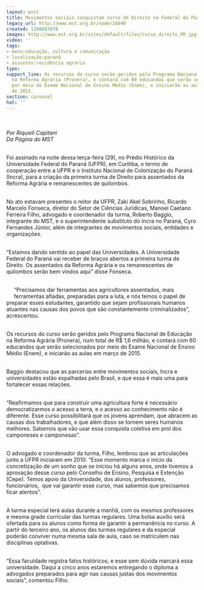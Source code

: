 ```yaml
---
layout: post
title: Movimentos sociais conquistam curso de Direito na Federal do Paraná
legacy_url: http://www.mst.org.br/node/16040
created: 1398887078
images: http://www.mst.org.br/sites/default/files/curso_direito_PR.jpg
video: ''
tags:
- menu:educação, cultura e comunicação
- localização:paraná
- assuntos:residência agrária
type: 
support_line: Os recursos do curso serão geridos pelo Programa Nacional de Educação
  na Reforma Agrária (Pronera), e contará com 60 educandos que serão selecionados
  por meio do Exame Nacional de Ensino Médio (Enem), e iniciarão as aulas em março
  de 2015.
section: carousel
hat: ''
---
```

<p class="MsoNormal"><img style="margin: 10px;" src="http://www.mst.org.br/sites/default/files/curso_direito_PR.jpg" alt=""></p><p class="MsoNormal"><em>Por Riquieli Capitani<br> Da Página do MST</em></p><p class="MsoNormal"><br>Foi assinado na noite dessa terça-feira (29), no Prédio Histórico da Universidade Federal do Paraná (UFPR), em Curitiba, o termo de cooperação entre a UFPR e o Instituto Nacional de Colonização do Paraná (Incra), para a criação da primeira turma de Direito para assentados da Reforma Agrária e remanescentes de quilombos.</p><p class="MsoNormal"><br>No ato estavam presentes o reitor da UFPR, Zaki Akel Sobrinho, Ricardo Marcelo Fonseca, diretor do Setor de Ciências Jurídicas, Manoel Caetano Ferreira Filho, advogado e coordenador da turma, Roberto Baggio, integrante do MST, e o superintendente substituto do Incra no Paraná, Cyro Fernandes Júnior, além de integrantes de movimentos sociais, entidades e organizações.</p><p class="MsoNormal"><br>“Estamos dando sentido ao papel das Universidades. A Universidade Federal do Paraná vai receber de braços abertos a primeira turma de Direito. Os assentados da Reforma Agrária e os remanescentes de quilombos serão bem vindos aqui” disse Fonseca.</p><p class="MsoNormal"><br><img style="margin: 10px; float: left;" src="http://www.mst.org.br/sites/default/files/curso_direito_PR_Rodrigo%20Asturiam.jpg" alt="">“Precisamos dar ferramentas aos agricultores assentados, mais ferramentas afiadas, preparadas para a luta, e nós temos o papel de preparar esses estudantes, garantido que sejam profissionais humanos atuantes nas causas dos povos que são constantemente criminalizados”, acrescentou.</p><p class="MsoNormal"><br>Os recursos do curso serão geridos pelo Programa Nacional de Educação na Reforma Agrária (Pronera), num total de R$ 1,6 milhão, e contará com 60 educandos que serão selecionados por meio do Exame Nacional de Ensino Médio (Enem), e iniciarão as aulas em março de 2015.</p><p class="MsoNormal"><br>Baggio destacou que as parcerias entre movimentos sociais, Incra e universidades estão espalhadas pelo Brasil, e que essa é mais uma para fortalecer essas relações.</p><p class="MsoNormal"><br>“Reafirmamos que para construir uma agricultura forte é necessário democratizarmos o acesso a terra, e o acesso ao conhecimento não é diferente. Esse curso possibilitará que os jovens aprendam, que abracem as causas dos trabalhadores, e que além disso se tornem seres humanos melhores. Sabemos que vão usar essa conquista coletiva em prol dos camponeses e camponesas”.</p><p class="MsoNormal"><br>O advogado e coordenador da turma, Filho, lembrou que as articulações junto a UFPR iniciaram em 2010. “Esse momento marca o início da concretização de um sonho que se iniciou há alguns anos, onde tivemos a aprovação desse curso pelo Conselho de Ensino, Pesquisa e Extenção (Cepe). Temos apoio da Universidade, dos alunos, professores, funcionários, &nbsp;que vai garantir esse curso, mas sabemos que precisamos ficar atentos”.</p><p class="MsoNormal"><br>A turma especial terá aulas durante a manhã, com os mesmos professores e mesma grade curricular das turmas regulares. Uma bolsa auxílio será ofertada para os alunos como forma de garantir a permanência no curso. A partir do terceiro ano, os alunos das turmas regulares e da especial poderão conviver numa mesma sala de aula, caso se matriculem nas disciplinas optativas.</p><p class="MsoNormal"><br>“Essa faculdade registra fatos históricos, e esse sem dúvida marcará essa universidade. Daqui a cinco anos estaremos entregando o diploma a advogados preparados para agir nas causas justas dos movimentos sociais”, comentou Filho.</p>
